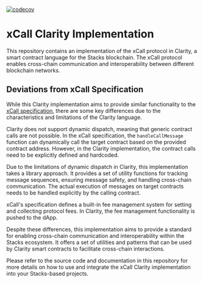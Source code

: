 [![codecov](https://codecov.io/github/CyrusVorwald/xcall-clarity-contracts/graph/badge.svg?token=8G28RT32CM)](https://codecov.io/github/CyrusVorwald/xcall-clarity-contracts)

# xCall Clarity Implementation

This repository contains an implementation of the xCall protocol in Clarity, a smart contract language for the Stacks blockchain. The xCall protocol enables cross-chain communication and interoperability between different blockchain networks.

## Deviations from xCall Specification

While this Clarity implementation aims to provide similar functionality to the [xCall specification](https://github.com/icon-project/xcall-multi/blob/main/docs/adr/xcall.md), there are some key differences due to the characteristics and limitations of the Clarity language.

Clarity does not support dynamic dispatch, meaning that generic contract calls are not possible. In the xCall specification, the `handleCallMessage` function can dynamically call the target contract based on the provided contract address. However, in the Clarity implementation, the contract calls need to be explicitly defined and hardcoded.

Due to the limitations of dynamic dispatch in Clarity, this implementation takes a library approach. It provides a set of utility functions for tracking message sequences, ensuring message safety, and handling cross-chain communication. The actual execution of messages on target contracts needs to be handled explicitly by the calling contract.

xCall's specification defines a built-in fee management system for setting and collecting protocol fees. In Clarity, the fee management functionality is pushed to the dApp.

Despite these differences, this implementation aims to provide a standard for enabling cross-chain communication and interoperability within the Stacks ecosystem. It offers a set of utilities and patterns that can be used by Clarity smart contracts to facilitate cross-chain interactions.

Please refer to the source code and documentation in this repository for more details on how to use and integrate the xCall Clarity implementation into your Stacks-based projects.

